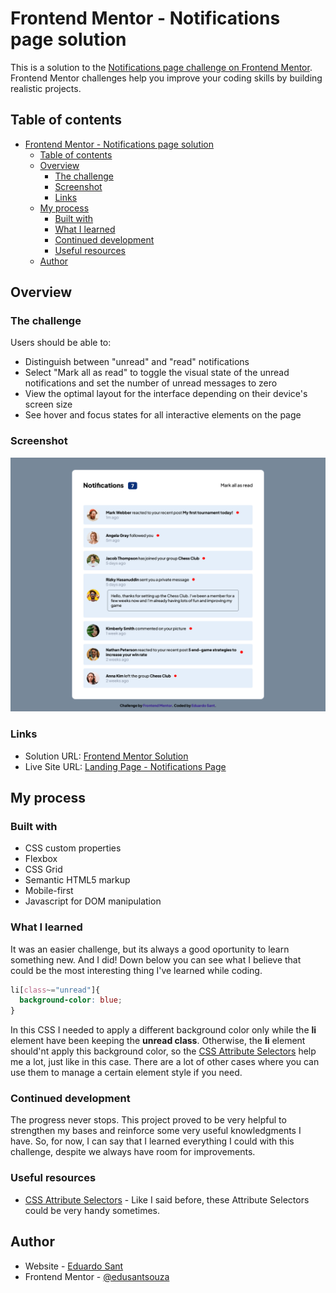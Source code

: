 # Frontend Mentor - Notifications page solution

This is a solution to the [Notifications page challenge on Frontend Mentor](https://www.frontendmentor.io/challenges/notifications-page-DqK5QAmKbC). Frontend Mentor challenges help you improve your coding skills by building realistic projects. 

## Table of contents

- [Frontend Mentor - Notifications page solution](#frontend-mentor---notifications-page-solution)
  - [Table of contents](#table-of-contents)
  - [Overview](#overview)
    - [The challenge](#the-challenge)
    - [Screenshot](#screenshot)
    - [Links](#links)
  - [My process](#my-process)
    - [Built with](#built-with)
    - [What I learned](#what-i-learned)
    - [Continued development](#continued-development)
    - [Useful resources](#useful-resources)
  - [Author](#author)


## Overview

### The challenge

Users should be able to:

- Distinguish between "unread" and "read" notifications
- Select "Mark all as read" to toggle the visual state of the unread notifications and set the number of unread messages to zero
- View the optimal layout for the interface depending on their device's screen size
- See hover and focus states for all interactive elements on the page

### Screenshot

![Landing Page - Notifications Page](/screenshots/Landing%20Page%20-%20Notifications%20Page.png)


### Links

- Solution URL: [Frontend Mentor Solution](https://www.frontendmentor.io/challenges/notifications-page-DqK5QAmKbC/hub/notifications-page-solution-CHE-dpkDPh)
- Live Site URL: [Landing Page - Notifications Page](https://notifications-page-iota.vercel.app/)

## My process

### Built with

- CSS custom properties
- Flexbox
- CSS Grid
- Semantic HTML5 markup
- Mobile-first
- Javascript for DOM manipulation


### What I learned

It was an easier challenge, but its always a good oportunity to learn something new. And I did! Down below you can see what I believe that could be the most interesting thing I've learned while coding.

```css
li[class~="unread"]{
  background-color: blue;
}
```

In this CSS I needed to apply a different background color only while the **li** element have been keeping the **unread class**. Otherwise, the **li** element should'nt apply this background color, so the [CSS Attribute Selectors](https://www.w3schools.com/css/css_attribute_selectors.asp) help me a lot, just like in this case. There are a lot of other cases where you can use them to manage a certain element style if you need.


### Continued development

The progress never stops. This project proved to be very helpful to strengthen my bases and reinforce some very useful knowledgments I have. So, for now, I can say that I learned everything I could with this challenge, despite we always have room for improvements.

### Useful resources

- [CSS Attribute Selectors](https://www.w3schools.com/css/css_attribute_selectors.asp) - Like I said before, these Attribute Selectors could be very handy sometimes.


## Author

- Website - [Eduardo Sant](https://github.com/edusantsouza/)
- Frontend Mentor - [@edusantsouza](https://www.frontendmentor.io/profile/edusantsouza)


